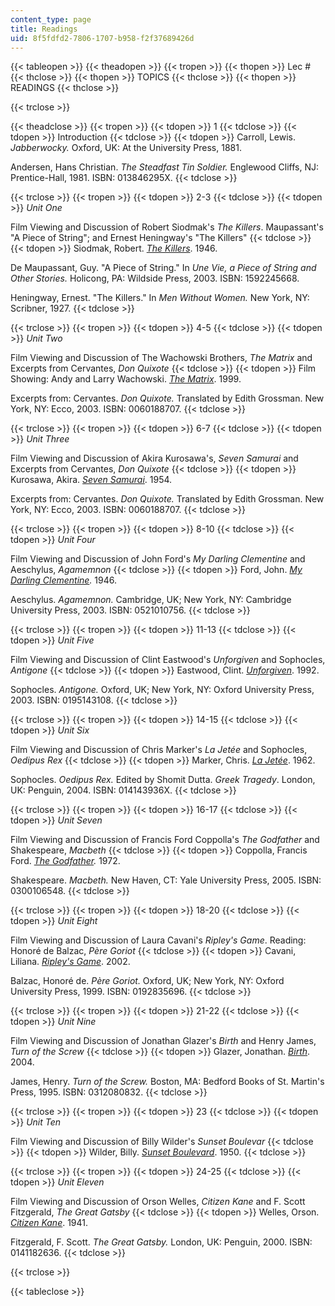 ```yaml
---
content_type: page
title: Readings
uid: 8f5fdfd2-7806-1707-b958-f2f37689426d
---
```


{{< tableopen >}}
{{< theadopen >}}
{{< tropen >}}
{{< thopen >}}
Lec #
{{< thclose >}}
{{< thopen >}}
TOPICS
{{< thclose >}}
{{< thopen >}}
READINGS
{{< thclose >}}

{{< trclose >}}

{{< theadclose >}}
{{< tropen >}}
{{< tdopen >}}
1
{{< tdclose >}}
{{< tdopen >}}
Introduction
{{< tdclose >}}
{{< tdopen >}}
Carroll, Lewis. _Jabberwocky._ Oxford, UK: At the University Press, 1881.  
  
Andersen, Hans Christian. _The Steadfast Tin Soldier._ Englewood Cliffs, NJ: Prentice-Hall, 1981. ISBN: 013846295X.
{{< tdclose >}}

{{< trclose >}}
{{< tropen >}}
{{< tdopen >}}
2-3
{{< tdclose >}}
{{< tdopen >}}
_Unit One_  
  
Film Viewing and Discussion of Robert Siodmak's _The Killers_. Maupassant's "A Piece of String"; and Ernest Heningway's "The Killers"
{{< tdclose >}}
{{< tdopen >}}
Siodmak, Robert. [_The Killers_](http://www.imdb.com/title/tt0038669/). 1946.  
  
De Maupassant, Guy. "A Piece of String." In _Une Vie, a Piece of String and Other Stories._ Holicong, PA: Wildside Press, 2003. ISBN: 1592245668.  
  
Heningway, Ernest. "The Killers." In _Men Without Women._ New York, NY: Scribner, 1927.
{{< tdclose >}}

{{< trclose >}}
{{< tropen >}}
{{< tdopen >}}
4-5
{{< tdclose >}}
{{< tdopen >}}
_Unit Two_  
  
Film Viewing and Discussion of The Wachowski Brothers, _The Matrix_ and Excerpts from Cervantes, _Don Quixote_
{{< tdclose >}}
{{< tdopen >}}
Film Showing: Andy and Larry Wachowski. [_The Matrix_](http://www.imdb.com/title/tt0133093/). 1999.  
  
Excerpts from: Cervantes. _Don Quixote._ Translated by Edith Grossman. New York, NY: Ecco, 2003. ISBN: 0060188707.
{{< tdclose >}}

{{< trclose >}}
{{< tropen >}}
{{< tdopen >}}
6-7
{{< tdclose >}}
{{< tdopen >}}
_Unit Three_  
  
Film Viewing and Discussion of Akira Kurosawa's, _Seven Samurai_ and Excerpts from Cervantes, _Don Quixote_
{{< tdclose >}}
{{< tdopen >}}
Kurosawa, Akira. [_Seven Samurai_](http://www.imdb.com/title/tt0047478/). 1954.  
  
Excerpts from: Cervantes. _Don Quixote._ Translated by Edith Grossman. New York, NY: Ecco, 2003. ISBN: 0060188707.
{{< tdclose >}}

{{< trclose >}}
{{< tropen >}}
{{< tdopen >}}
8-10
{{< tdclose >}}
{{< tdopen >}}
_Unit Four_  
  
Film Viewing and Discussion of John Ford's _My Darling Clementine_ and Aeschylus, _Agamemnon_
{{< tdclose >}}
{{< tdopen >}}
Ford, John. [_My Darling Clementine_](http://www.imdb.com/title/tt0038762/)_._ 1946.  
  
Aeschylus. _Agamemnon._ Cambridge, UK; New York, NY: Cambridge University Press, 2003. ISBN: 0521010756.
{{< tdclose >}}

{{< trclose >}}
{{< tropen >}}
{{< tdopen >}}
11-13
{{< tdclose >}}
{{< tdopen >}}
_Unit Five_  
  
Film Viewing and Discussion of Clint Eastwood's _Unforgiven_ and Sophocles, _Antigone_
{{< tdclose >}}
{{< tdopen >}}
Eastwood, Clint. [_Unforgiven_](http://www.imdb.com/title/tt0105695/). 1992.  
  
Sophocles. _Antigone._ Oxford, UK; New York, NY: Oxford University Press, 2003. ISBN: 0195143108.
{{< tdclose >}}

{{< trclose >}}
{{< tropen >}}
{{< tdopen >}}
14-15
{{< tdclose >}}
{{< tdopen >}}
_Unit Six_  
  
Film Viewing and Discussion of Chris Marker's _La Jetée_ and Sophocles, _Oedipus Rex_
{{< tdclose >}}
{{< tdopen >}}
Marker, Chris. [_La Jetée_](http://www.imdb.com/title/tt0056119/). 1962.  
  
Sophocles. _Oedipus Rex._ Edited by Shomit Dutta. _Greek Tragedy_. London, UK: Penguin, 2004. ISBN: 014143936X.
{{< tdclose >}}

{{< trclose >}}
{{< tropen >}}
{{< tdopen >}}
16-17
{{< tdclose >}}
{{< tdopen >}}
_Unit Seven_  
  
Film Viewing and Discussion of Francis Ford Coppolla's _The Godfather_ and Shakespeare, _Macbeth_
{{< tdclose >}}
{{< tdopen >}}
Coppolla, Francis Ford. [_The Godfather_](http://www.imdb.com/title/tt0068646/)_._ 1972.  
  
Shakespeare. _Macbeth._ New Haven, CT: Yale University Press, 2005. ISBN: 0300106548.
{{< tdclose >}}

{{< trclose >}}
{{< tropen >}}
{{< tdopen >}}
18-20
{{< tdclose >}}
{{< tdopen >}}
_Unit Eight_  
  
Film Viewing and Discussion of Laura Cavani's _Ripley's Game_. Reading: Honoré de Balzac, _Père Goriot_
{{< tdclose >}}
{{< tdopen >}}
Cavani, Liliana. [_Ripley's Game_](http://www.imdb.com/title/tt0265651/). 2002.  
  
Balzac, Honoré de. _Père Goriot._ Oxford, UK; New York, NY: Oxford University Press, 1999. ISBN: 0192835696.
{{< tdclose >}}

{{< trclose >}}
{{< tropen >}}
{{< tdopen >}}
21-22
{{< tdclose >}}
{{< tdopen >}}
_Unit Nine_  
  
Film Viewing and Discussion of Jonathan Glazer's _Birth_ and Henry James, _Turn of the Screw_
{{< tdclose >}}
{{< tdopen >}}
Glazer, Jonathan. [_Birth_](http://www.imdb.com/title/tt0337876/). 2004.  
  
James, Henry. _Turn of the Screw._ Boston, MA: Bedford Books of St. Martin's Press, 1995. ISBN: 0312080832.
{{< tdclose >}}

{{< trclose >}}
{{< tropen >}}
{{< tdopen >}}
23
{{< tdclose >}}
{{< tdopen >}}
_Unit Ten_  
  
Film Viewing and Discussion of Billy Wilder's _Sunset Boulevar_
{{< tdclose >}}
{{< tdopen >}}
Wilder, Billy. [_Sunset Boulevard_](http://www.imdb.com/title/tt0043014/). 1950.
{{< tdclose >}}

{{< trclose >}}
{{< tropen >}}
{{< tdopen >}}
24-25
{{< tdclose >}}
{{< tdopen >}}
_Unit Eleven_  
  
Film Viewing and Discussion of Orson Welles, _Citizen Kane_ and F. Scott Fitzgerald, _The Great Gatsby_
{{< tdclose >}}
{{< tdopen >}}
Welles, Orson. [_Citizen Kane_](http://www.imdb.com/title/tt0033467/). 1941.  
  
Fitzgerald, F. Scott. _The Great Gatsby._ London, UK: Penguin, 2000. ISBN: 0141182636.
{{< tdclose >}}

{{< trclose >}}

{{< tableclose >}}